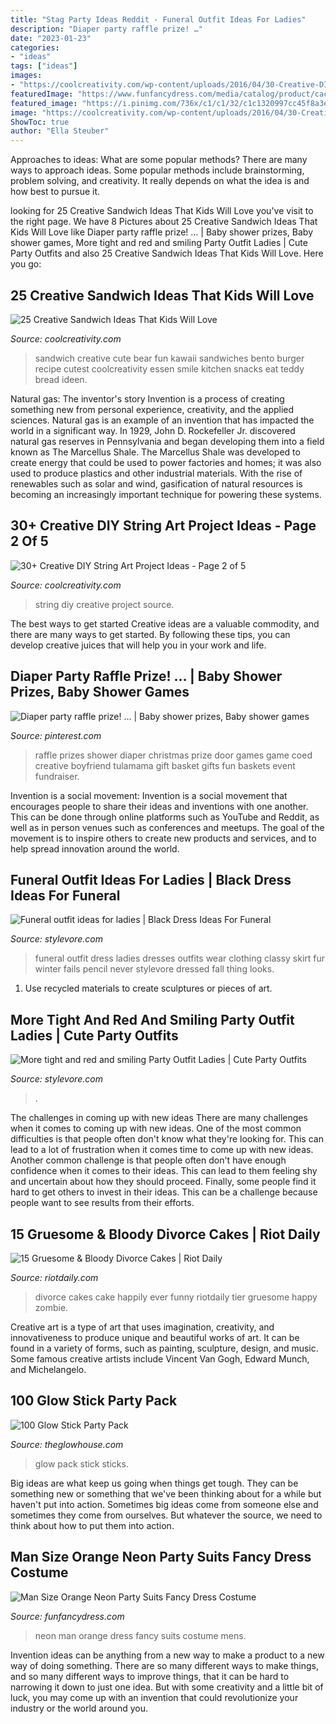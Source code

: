 ```yaml
---
title: "Stag Party Ideas Reddit - Funeral Outfit Ideas For Ladies"
description: "Diaper party raffle prize! …"
date: "2023-01-23"
categories:
- "ideas"
tags: ["ideas"]
images:
- "https://coolcreativity.com/wp-content/uploads/2016/04/30-Creative-DIY-String-Art-Project-Ideas-Rooster-String-Art-3.jpg"
featuredImage: "https://www.funfancydress.com/media/catalog/product/cache/1/image/1200x/040ec09b1e35df139433887a97daa66f/S/A/SANC_7251_c.jpg"
featured_image: "https://i.pinimg.com/736x/c1/c1/32/c1c1320997cc45f8a3edfbc573bc411e.jpg"
image: "https://coolcreativity.com/wp-content/uploads/2016/04/30-Creative-DIY-String-Art-Project-Ideas-Rooster-String-Art-3.jpg"
ShowToc: true
author: "Ella Steuber"
---
```



Approaches to ideas: What are some popular methods?
There are many ways to approach ideas. Some popular methods include brainstorming, problem solving, and creativity. It really depends on what the idea is and how best to pursue it.

	

		
looking for 25 Creative Sandwich Ideas That Kids Will Love you've visit to the right page. We have 8 Pictures about 25 Creative Sandwich Ideas That Kids Will Love like Diaper party raffle prize! … | Baby shower prizes, Baby shower games, More tight and red and smiling Party Outfit Ladies | Cute Party Outfits and also 25 Creative Sandwich Ideas That Kids Will Love. Here you go:
		
    
## 25 Creative Sandwich Ideas That Kids Will Love

<img loading=lazy src="https://coolcreativity.com/wp-content/uploads/2016/02/bear-sandwich.jpg" onerror="this.onerror=null;this.src='https://tse3.mm.bing.net/th?id=OIP.hjSJFcvq8fZA3vq5TiziXgAAAA&amp;pid=15.1';" alt="25 Creative Sandwich Ideas That Kids Will Love">

_Source: coolcreativity.com_

>sandwich creative cute bear fun kawaii sandwiches bento burger recipe cutest coolcreativity essen smile kitchen snacks eat teddy bread ideen. 

	

Natural gas: The inventor's story
Invention is a process of creating something new from personal experience, creativity, and the applied sciences. Natural gas is an example of an invention that has impacted the world in a significant way. In 1929, John D. Rockefeller Jr. discovered natural gas reserves in Pennsylvania and began developing them into a field known as The Marcellus Shale. The Marcellus Shale was developed to create energy that could be used to power factories and homes; it was also used to produce plastics and other industrial materials. With the rise of renewables such as solar and wind, gasification of natural resources is becoming an increasingly important technique for powering these systems.

    
## 30+ Creative DIY String Art Project Ideas - Page 2 Of 5

<img loading=lazy src="https://coolcreativity.com/wp-content/uploads/2016/04/30-Creative-DIY-String-Art-Project-Ideas-Rooster-String-Art-3.jpg" onerror="this.onerror=null;this.src='https://tse1.mm.bing.net/th?id=OIP.gHiQZR-dGRbf-_asonioSQHaJ5&amp;pid=15.1';" alt="30+ Creative DIY String Art Project Ideas - Page 2 of 5">

_Source: coolcreativity.com_

>string diy creative project source. 

	

The best ways to get started
Creative ideas are a valuable commodity, and there are many ways to get started. By following these tips, you can develop creative juices that will help you in your work and life.

    
## Diaper Party Raffle Prize! … | Baby Shower Prizes, Baby Shower Games

<img loading=lazy src="https://i.pinimg.com/736x/c1/c1/32/c1c1320997cc45f8a3edfbc573bc411e.jpg" onerror="this.onerror=null;this.src='https://tse4.mm.bing.net/th?id=OIP.YfUyTZlRe7cZRBr4KWYuOwHaLe&amp;pid=15.1';" alt="Diaper party raffle prize! … | Baby shower prizes, Baby shower games">

_Source: pinterest.com_

>raffle prizes shower diaper christmas prize door games game coed creative boyfriend tulamama gift basket gifts fun baskets event fundraiser. 

	

Invention is a social movement:
Invention is a social movement that encourages people to share their ideas and inventions with one another. This can be done through online platforms such as YouTube and Reddit, as well as in person venues such as conferences and meetups. The goal of the movement is to inspire others to create new products and services, and to help spread innovation around the world.

    
## Funeral Outfit Ideas For Ladies | Black Dress Ideas For Funeral

<img loading=lazy src="https://www.stylevore.com/wp-content/uploads/2019/12/339765af5d3f77ef8761290112688702.jpg" onerror="this.onerror=null;this.src='https://tse2.mm.bing.net/th?id=OIP.J2z8t5r0oQkIuCzZ5Un9uwHaLH&amp;pid=15.1';" alt="Funeral outfit ideas for ladies | Black Dress Ideas For Funeral">

_Source: stylevore.com_

>funeral outfit dress ladies dresses outfits wear clothing classy skirt fur winter fails pencil never stylevore dressed fall thing looks. 

	

1. Use recycled materials to create sculptures or pieces of art.

    
## More Tight And Red And Smiling Party Outfit Ladies | Cute Party Outfits

<img loading=lazy src="https://www.stylevore.com/wp-content/uploads/2020/01/More-tight-and-red-and-smiling-Party-Outfit-Ladies.jpg" onerror="this.onerror=null;this.src='https://tse3.mm.bing.net/th?id=OIP.wULfmSgegSfPPx0M8G6NVgHaOp&amp;pid=15.1';" alt="More tight and red and smiling Party Outfit Ladies | Cute Party Outfits">

_Source: stylevore.com_

>. 

	

The challenges in coming up with new ideas
There are many challenges when it comes to coming up with new ideas. One of the most common difficulties is that people often don't know what they're looking for. This can lead to a lot of frustration when it comes time to come up with new ideas. Another common challenge is that people often don't have enough confidence when it comes to their ideas. This can lead to them feeling shy and uncertain about how they should proceed. Finally, some people find it hard to get others to invest in their ideas. This can be a challenge because people want to see results from their efforts.

    
## 15 Gruesome &amp; Bloody Divorce Cakes | Riot Daily

<img loading=lazy src="http://riotdaily.com/wp-content/uploads/2014/04/DivorceCake-014.jpg" onerror="this.onerror=null;this.src='https://tse3.mm.bing.net/th?id=OIP.GsTTHqfRhjk8qGiCV1tp4QHaJ4&amp;pid=15.1';" alt="15 Gruesome &amp; Bloody Divorce Cakes | Riot Daily">

_Source: riotdaily.com_

>divorce cakes cake happily ever funny riotdaily tier gruesome happy zombie. 

	

Creative art is a type of art that uses imagination, creativity, and innovativeness to produce unique and beautiful works of art. It can be found in a variety of forms, such as painting, sculpture, design, and music. Some famous creative artists include Vincent Van Gogh, Edward Munch, and Michelangelo.

    
## 100 Glow Stick Party Pack

<img loading=lazy src="https://www.theglowhouse.com/images/large/PartyPackOrig.jpg" onerror="this.onerror=null;this.src='https://tse1.mm.bing.net/th?id=OIP.t9uQB50LyXYdmADuR6vlYQHaHa&amp;pid=15.1';" alt="100 Glow Stick Party Pack">

_Source: theglowhouse.com_

>glow pack stick sticks. 

	

Big ideas are what keep us going when things get tough. They can be something new or something that we've been thinking about for a while but haven't put into action. Sometimes big ideas come from someone else and sometimes they come from ourselves. But whatever the source, we need to think about how to put them into action.

    
## Man Size Orange Neon Party Suits Fancy Dress Costume

<img loading=lazy src="https://www.funfancydress.com/media/catalog/product/cache/1/image/1200x/040ec09b1e35df139433887a97daa66f/S/A/SANC_7251_c.jpg" onerror="this.onerror=null;this.src='https://tse4.mm.bing.net/th?id=OIP.uyy0C9keCSyjEi9YvxZOvQHaOt&amp;pid=15.1';" alt="Man Size Orange Neon Party Suits Fancy Dress Costume">

_Source: funfancydress.com_

>neon man orange dress fancy suits costume mens. 

	

Invention ideas can be anything from a new way to make a product to a new way of doing something. There are so many different ways to make things, and so many different ways to improve things, that it can be hard to narrowing it down to just one idea. But with some creativity and a little bit of luck, you may come up with an invention that could revolutionize your industry or the world around you.

